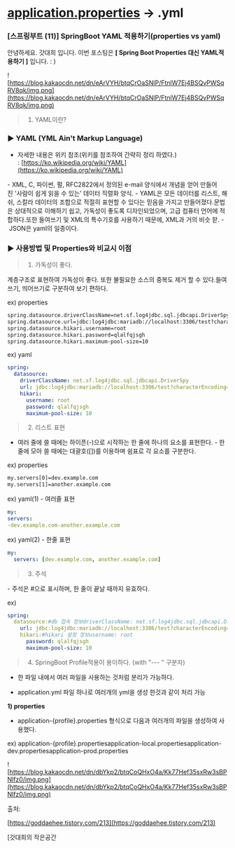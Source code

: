 # [application.properties](http://application.properties) → .yml

### **[스프링부트 (11)] SpringBoot YAML 적용하기(properties vs yaml)**

안녕하세요. 갓대희 입니다. 이번 포스팅은 **[ Spring Boot Properties 대신 YAML적용하기 ]** 입니다. : )

![https://blog.kakaocdn.net/dn/eArVYH/btqCrOaSNlP/FtnlW7Ej4BSQvPWSqRV8qk/img.png](https://blog.kakaocdn.net/dn/eArVYH/btqCrOaSNlP/FtnlW7Ej4BSQvPWSqRV8qk/img.png)

> 1. YAML이란?
> 

### **▶ YAML (YML Ain't Markup Language)**

- 자세한 내용은 위키 참조(위키를 참조하여 간략히 정리 하였다.) : [https://ko.wikipedia.org/wiki/YAML](https://ko.wikipedia.org/wiki/YAML)

- XML, C, 파이썬, 펄, RFC2822에서 정의된 e-mail 양식에서 개념을 얻어 만들어진 '사람이 쉽게 읽을 수 있는' 데이터 직렬화 양식. - YAML은 모든 데이터를 리스트, 해쉬, 스칼라 데이터의 조합으로 적절히 표현할 수 있다는 믿음을 가지고 만들어졌다.문법은 상대적으로 이해하기 쉽고, 가독성이 좋도록 디자인되었으며, 고급 컴퓨터 언어에 적합하다.또한 들여쓰기 및 XML의 특수기호를 사용하기 때문에, XML과 거의 비슷 핟. - JSON은 yaml의 일종이다.

### **▶ 사용방법 및 Properties와 비교시 이점**

> 1. 가독성이 좋다.
> 

계층구조로 표현하여 가독성이 좋다. 또한 불필요한 소스의 중복도 제거 할 수 있다.들여쓰기, 띄어쓰기로 구분하여 보기 편하다.

ex) properties

```xml
spring.datasource.driverClassName=net.sf.log4jdbc.sql.jdbcapi.DriverSpy
spring.datasource.url=jdbc:log4jdbc:mariadb://localhost:3306/test?characterEncoding=UTF-8&serverTimezone=UTC
spring.datasource.hikari.username=root
spring.datasource.hikari.password=qlalfqjsgh
spring.datasource.hikari.maximum-pool-size=10
```

ex) yaml

```yaml
spring:
  datasource:
    driverClassName: net.sf.log4jdbc.sql.jdbcapi.DriverSpy
    url: jdbc:log4jdbc:mariadb://localhost:3306/test?characterEncoding=UTF-8&serverTimezone=UTC
    hikari:
      username: root
      password: qlalfqjsgh
      maximum-pool-size: 10
```

> 2. 리스트 표현
> 

- 여러 줄에 쓸 때에는 하이픈(-)으로 시작하는 한 줄에 하나의 요소를 표현한다. - 한 줄에 모아 쓸 때에는 대괄호([])를 이용하며 쉼표로 각 요소를 구분한다.

ex) properties

```xml
my.servers[0]=dev.example.com
my.servers[1]=another.example.com
```

ex) yaml(1) - 여러줄 표현

```yaml
my:
servers:
-dev.example.com-another.example.com
```

ex) yaml(2) - 한줄 표현

```yaml
my:
  servers: [dev.example.com, another.example.com]
```

> 3. 주석
> 

- 주석은 #으로 표시하며, 한 줄이 끝날 때까지 유효하다.

ex)

```yaml
spring:
  datasource:#db 접속 정보driverClassName: net.sf.log4jdbc.sql.jdbcapi.DriverSpy
    url: jdbc:log4jdbc:mariadb://localhost:3306/test?characterEncoding=UTF-8&serverTimezone=UTC
    hikari:#hikari 설정 정보username: root
      password: qlalfqjsgh
      maximum-pool-size: 10
```

> 4. SpringBoot Profile적용이 용이하다. (with "--- " 구분자)
> 

- 한 파일 내에서 여러 파일을 사용하는 것처럼 분리가 가능하다.

- application.yml 파일 하나로 여러개의 yml을 생성 한것과 같이 처리 가능

**1) properties**

- application-{profile}.properties 형식으로 다음과 여러개의 파일을 생성하여 사용했다.

ex) application-{profile}.propertiesapplication-local.propertiesapplication-dev.propertiesapplication-prod.properties

![https://blog.kakaocdn.net/dn/dbYkp2/btqCoQHxO4a/Kk77Hef35sxRw3sBPNlfz0/img.png](https://blog.kakaocdn.net/dn/dbYkp2/btqCoQHxO4a/Kk77Hef35sxRw3sBPNlfz0/img.png)

출처:

[https://goddaehee.tistory.com/213](https://goddaehee.tistory.com/213)

[갓대희의 작은공간